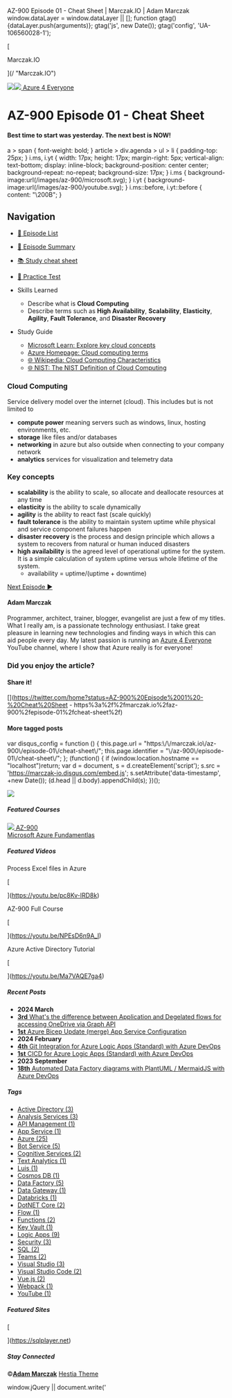    AZ-900 Episode 01 - Cheat Sheet | Marczak.IO | Adam Marczak                           window.dataLayer = window.dataLayer || \[\]; function gtag(){dataLayer.push(arguments)}; gtag('js', new Date()); gtag('config', 'UA-106560028-1');

[

Marczak.IO

](/ "Marczak.IO")

[](/cdn-cgi/l/email-protection#7d1c191c103d101c0f1e071c16531412)[](https://www.facebook.com/MarczakIO/)[](https://twitter.com/MarczakIO)[](https://www.linkedin.com/in/adam-marczak-96088929/)[](https://www.youtube.com/azure4everyone) [![](\images\patreon-black.svg)](https://www.patreon.com/marczakio)[![](https://marczak.io/images/azure4everyone.svg) Azure 4 Everyone](https://azure4everyone.com)

AZ-900 Episode 01 - Cheat Sheet
===============================

#### Best time to start was yesterday. The next best is NOW!

a > span { font-weight: bold; } article > div.agenda > ul > li { padding-top: 25px; } i.ms, i.yt { width: 17px; height: 17px; margin-right: 5px; vertical-align: text-bottom; display: inline-block; background-position: center center; background-repeat: no-repeat; background-size: 17px; } i.ms { background-image:url(/images/az-900/microsoft.svg); } i.yt { background-image:url(/images/az-900/youtube.svg); } i.ms::before, i.yt::before { content: "\\200B"; }

Navigation
----------

*   [🧭 Episode List](/az-900#navigation)
*   [💬 Episode Summary](/az-900#ep01)
*   [📚 Study cheat sheet](../cheat-sheet)
*   [🧠 Practice Test](../practice-test)

*   Skills Learned
    *   Describe what is **Cloud Computing**
    *   Describe terms such as **High Availability**, **Scalability**, **Elasticity**, **Agility**, **Fault Tolerance**, and **Disaster Recovery**
*   Study Guide
    *   [Microsoft Learn: Explore key cloud concepts](https://docs.microsoft.com/learn/modules/discuss-why-cloud-services/4-explore-key-cloud-concepts?WT.mc_id=AZ-MVP-5003556)
    *   [Azure Homepage: Cloud computing terms](https://azure.microsoft.com/overview/cloud-computing-dictionary/?WT.mc_id=AZ-MVP-5003556)
    *   [🌐 Wikipedia: Cloud Computing Characteristics](https://en.wikipedia.org/wiki/Cloud_computing#Characteristics)
    *   [🌐 NIST: The NIST Definition of Cloud Computing](https://csrc.nist.gov/pubs/sp/800/145/final)

### Cloud Computing

Service delivery model over the internet (cloud). This includes but is not limited to

*   **compute power** meaning servers such as windows, linux, hosting environments, etc.
*   **storage** like files and/or databases
*   **networking** in azure but also outside when connecting to your company network
*   **analytics** services for visualization and telemetry data

### Key concepts

*   **scalability** is the ability to scale, so allocate and deallocate resources at any time
*   **elasticity** is the ability to scale dynamically
*   **agility** is the ability to react fast (scale quickly)
*   **fault tolerance** is the ability to maintain system uptime while physical and service component failures happen
*   **disaster recovery** is the process and design principle which allows a system to recovers from natural or human induced disasters
*   **high availability** is the agreed level of operational uptime for the system. It is a simple calculation of system uptime versus whole lifetime of the system.
    *   availability = uptime/(uptime + downtime)

[Next Episode ▶](https://marczak.io/az-900/episode-02/cheat-sheet/)

#### **Adam Marczak**

Programmer, architect, trainer, blogger, evangelist are just a few of my titles. What I really am, is a passionate technology enthusiast. I take great pleasure in learning new technologies and finding ways in which this can aid people every day. My latest passion is running an [Azure 4 Everyone](https://www.youtube.com/azure4everyone) YouTube channel, where I show that Azure really is for everyone!

### Did you enjoy the article?

#### Share it!

[](https://www.facebook.com/sharer/sharer.php?u=https%3a%2f%2fmarczak.io%2faz-900%2fepisode-01%2fcheat-sheet%2f)[](https://twitter.com/home?status=AZ-900%20Episode%2001%20-%20Cheat%20Sheet - https%3a%2f%2fmarczak.io%2faz-900%2fepisode-01%2fcheat-sheet%2f)[](https://plus.google.com/share?url=https%3a%2f%2fmarczak.io%2faz-900%2fepisode-01%2fcheat-sheet%2f)

#### More tagged posts

var disqus\_config = function () { this.page.url = "https:\\/\\/marczak.io\\/az-900\\/episode-01\\/cheat-sheet\\/"; this.page.identifier = "\\/az-900\\/episode-01\\/cheat-sheet\\/"; }; (function() { if (window.location.hostname == "localhost")return; var d = document, s = d.createElement('script'); s.src = 'https://marczak-io.disqus.com/embed.js'; s.setAttribute('data-timestamp', +new Date()); (d.head || d.body).appendChild(s); })();

![](/images/mvp.svg)

##### Featured Courses

 [![](/images/az-900/cert.svg) AZ-900  
Microsoft Azure Fundamentlas](https://marczak.io/az-900)

##### Featured Videos

Process Excel files in Azure

[

](https://youtu.be/pc8Kv-lRD8k)

AZ-900 Full Course

[

](https://youtu.be/NPEsD6n9A_I)

Azure Active Directory Tutorial

[

](https://youtu.be/Ma7VAQE7ga4)

##### Recent Posts

*   **2024 March**
*   [**3rd** What's the difference between Application and Degelated flows for accessing OneDrive via Graph API](/posts/2024/03/graphapi-delegated-vs-app-flow/ "What's the difference between Application and Degelated flows for accessing OneDrive via Graph API")
*   [**1st** Azure Bicep Update (merge) App Service Configuration](/posts/2024/03/azure-bicep-update-app-config/ "Azure Bicep Update (merge) App Service Configuration")
*   **2024 February**
*   [**4th** Git Integration for Azure Logic Apps (Standard) with Azure DevOps](/posts/2024/02/azure-logic-apps-gitintegration/ "Git Integration for Azure Logic Apps (Standard) with Azure DevOps")
*   [**1st** CICD for Azure Logic Apps (Standard) with Azure DevOps](/posts/2024/02/azure-logic-apps-cicd-2024/ "CICD for Azure Logic Apps (Standard) with Azure DevOps")
*   **2023 September**
*   [**18th** Automated Data Factory diagrams with PlantUML / MermaidJS with Azure DevOps](/posts/2023/09/adf-automated-plantuml-mermaid-diagrams/ "Automated Data Factory diagrams with PlantUML / MermaidJS with Azure DevOps")

##### Tags

*   [Active Directory (3)](https://marczak.io/tags/active-directory)
*   [Analysis Services (3)](https://marczak.io/tags/analysis-services)
*   [API Management (1)](https://marczak.io/tags/api-management)
*   [App Service (1)](https://marczak.io/tags/app-service)
*   [Azure (25)](https://marczak.io/tags/azure)
*   [Bot Service (5)](https://marczak.io/tags/bot-service)
*   [Cognitive Services (2)](https://marczak.io/tags/cognitive-services)
*   [Text Analytics (1)](https://marczak.io/tags/text-analytics)
*   [Luis (1)](https://marczak.io/tags/luis)
*   [Cosmos DB (1)](https://marczak.io/tags/cosmos-db)
*   [Data Factory (5)](https://marczak.io/tags/data-factory)
*   [Data Gateway (1)](https://marczak.io/tags/data-gateway)
*   [Databricks (1)](https://marczak.io/tags/databricks)
*   [DotNET Core (2)](https://marczak.io/tags/dotnet-core)
*   [Flow (1)](https://marczak.io/tags/flow)
*   [Functions (2)](https://marczak.io/tags/functions)
*   [Key Vault (1)](https://marczak.io/tags/key-vault)
*   [Logic Apps (9)](https://marczak.io/tags/logic-apps)
*   [Security (3)](https://marczak.io/tags/security)
*   [SQL (2)](https://marczak.io/tags/sql)
*   [Teams (2)](https://marczak.io/tags/teams)
*   [Visual Studio (3)](https://marczak.io/tags/visual-studio)
*   [Visual Studio Code (2)](https://marczak.io/tags/visual-studio-code)
*   [Vue.js (2)](https://marczak.io/tags/vue.js)
*   [Webpack (1)](https://marczak.io/tags/webpack)
*   [YouTube (1)](https://marczak.io/tags/youtube)

##### Featured Sites

[

](https://sqlplayer.net)

##### Stay Connected

[](/about)[](/cdn-cgi/l/email-protection#d8b9bcb9b598b5b9aabba2b9b3f6b1b7)[](https://www.facebook.com/MarczakIO/)[](https://twitter.com/MarczakIO)[](https://github.com/MarczakIO)[](https://www.youtube.com/azure4everyone)[](https://www.linkedin.com/in/adam-marczak-96088929/)[](https://marczak.io/index.xml)

©[**Adam Marczak**](/about "Adam Marczak") [Hestia Theme](https://themeisle.com/themes/hestia/)

window.jQuery || document.write('<script src="https:\\/\\/marczak.io\\/js\\/jquery.js"><\\/script>') if(typeof($.fn.modal) === 'undefined') {document.write('<script src="https:\\/\\/marczak.io\\/js\\/bootstrap.min.js"><\\/script>')}

$(function() { if ($('#bootstrapCssTest').is(':visible')) { $("head").prepend('<link rel="stylesheet" href="https:\\/\\/marczak.io\\/css\\/bootstrap.min.css">'); } });